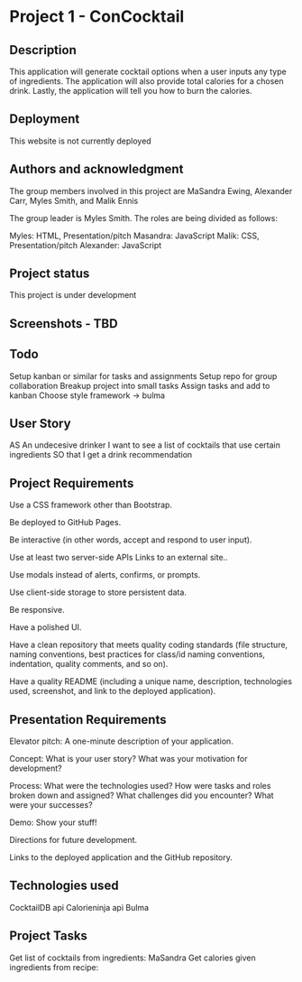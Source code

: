# Project 1 - ConCocktail

## Description

This application will generate cocktail options when a user inputs any type of ingredients. The application will also provide total calories for a chosen drink. Lastly, the application will tell you how to burn the calories.

## Deployment

This website is not currently deployed

## Authors and acknowledgment

The group members involved in this project are MaSandra Ewing, Alexander Carr, Myles Smith, and Malik Ennis

The group leader is Myles Smith. The roles are being divided as follows:

Myles: HTML, Presentation/pitch
Masandra: JavaScript
Malik: CSS, Presentation/pitch
Alexander: JavaScript

## Project status

This project is under development

## Screenshots - TBD

## Todo

Setup kanban or similar for tasks and assignments
Setup repo for group collaboration
Breakup project into small tasks
Assign tasks and add to kanban
Choose style framework -> bulma

## User Story

AS An undecesive drinker
I want to see a list of cocktails that use certain ingredients
SO that I get a drink recommendation

## Project Requirements

Use a CSS framework other than Bootstrap.

Be deployed to GitHub Pages.

Be interactive (in other words, accept and respond to user input).

Use at least two server-side APIs Links to an external site..

Use modals instead of alerts, confirms, or prompts.

Use client-side storage to store persistent data.

Be responsive.

Have a polished UI.

Have a clean repository that meets quality coding standards (file structure, naming conventions, best practices for class/id naming conventions, indentation, quality comments, and so on).

Have a quality README (including a unique name, description, technologies used, screenshot, and link to the deployed application).

## Presentation Requirements

Elevator pitch: A one-minute description of your application.

Concept: What is your user story? What was your motivation for development?

Process: What were the technologies used? How were tasks and roles broken down and assigned? What challenges did you encounter? What were your successes?

Demo: Show your stuff!

Directions for future development.

Links to the deployed application and the GitHub repository.

## Technologies used

CocktailDB api
Calorieninja api
Bulma

## Project Tasks

Get list of cocktails from ingredients: MaSandra
Get calories given ingredients from recipe:

